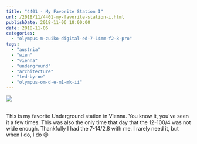 ```yaml
---
title: "4401 - My Favorite Station I"
url: /2018/11/4401-my-favorite-station-i.html
publishDate: 2018-11-06 18:00:00
date: 2018-11-06
categories: 
  - "olympus-m-zuiko-digital-ed-7-14mm-f2-8-pro"
tags: 
  - "austria"
  - "wien"
  - "vienna"
  - "underground"
  - "architecture"
  - "ted-byrne"
  - "olympus-om-d-e-m1-mk-ii"
---
```

<div class="container">
<div class="center"><a target="_blank" href="https://d25zfm9zpd7gm5.cloudfront.net/1200x1200/2017/20170802_185357_lr.jpg"><img class="webfeedsFeaturedVisual" src="https://d25zfm9zpd7gm5.cloudfront.net/0600x0600/2017/20170802_185357_lr.jpg" /></a></div>
</div>
<br />

This is my favorite Underground station in Vienna. You know it,
you've seen it a few times. This was also the only time that day
that the 12-100/4 was not wide enough. Thankfully I had the 7-14/2.8 with me. I rarely need it, but when I do, I do :smiley: